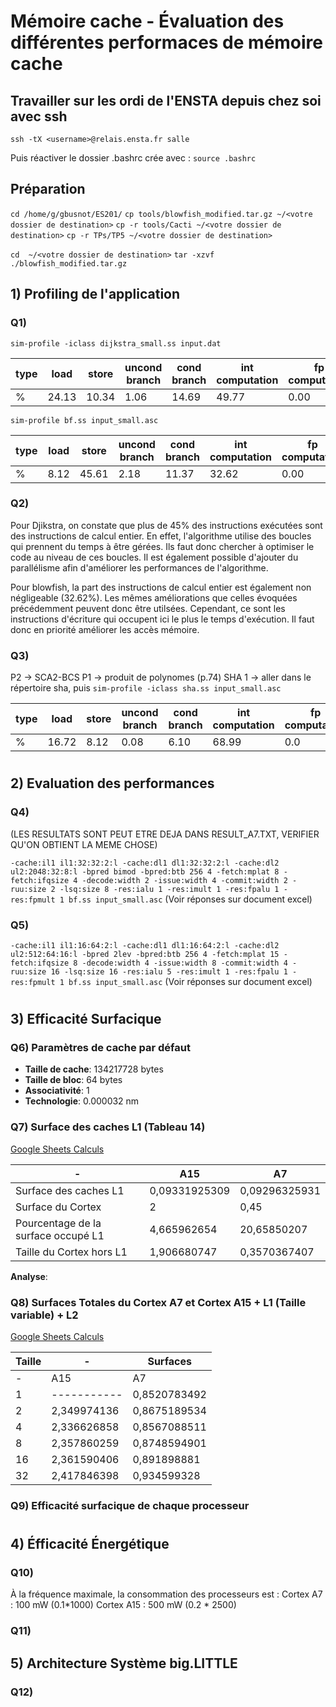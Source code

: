 # Mémoire cache - Évaluation des différentes performaces de mémoire cache

## Travailler sur les ordi de l'ENSTA depuis chez soi avec ssh

`ssh -tX <username>@relais.ensta.fr salle`
<Entrer votre mot de passe de session>

Puis réactiver le dossier .bashrc crée avec :
`source .bashrc`

## Préparation

`cd /home/g/gbusnot/ES201/`
```cp tools/blowfish_modified.tar.gz ~/<votre dossier de destination>```
```cp -r tools/Cacti ~/<votre dossier de destination>```
```cp -r TPs/TP5 ~/<votre dossier de destination>```

```cd  ~/<votre dossier de destination>```
```tar -xzvf ./blowfish_modified.tar.gz```

## 1) Profiling de l'application

### Q1)

```sim-profile -iclass dijkstra_small.ss input.dat```

| type | load | store | uncond branch | cond branch | int computation | fp computation | trap |
|------|------|-------|---------------|-------------|-----------------|----------------|------|
|  %   | 24.13| 10.34 |     1.06      |    14.69    |      49.77      |      0.00      | 0.00 |

```sim-profile bf.ss input_small.asc```

| type | load | store | uncond branch | cond branch | int computation | fp computation | trap |
|------|------|-------|---------------|-------------|-----------------|----------------|------|
|  %   | 8.12 | 45.61 |     2.18      |    11.37    |      32.62      |      0.00      | 0.10 |

### Q2)

Pour Djikstra, on constate que plus de 45% des instructions exécutées sont des instructions de calcul entier.
En effet, l'algorithme utilise des boucles qui prennent du temps à être gérées. Ils faut donc chercher à optimiser le code au niveau de ces boucles. Il est également possible d'ajouter du parallélisme afin d'améliorer les performances de l'algorithme.

Pour blowfish, la part des instructions de calcul entier est également non négligeable (32.62%). Les mêmes améliorations que celles évoquées précédemment peuvent donc être utilsées. Cependant, ce sont les instructions d'écriture qui occupent ici le plus le temps d'exécution. Il faut donc en priorité améliorer les accès mémoire.

### Q3)

P2 -> SCA2-BCS
P1 -> produit de polynomes (p.74)
SHA 1 -> aller dans le répertoire sha, puis ```sim-profile -iclass sha.ss input_small.asc```

| type | load | store | uncond branch | cond branch | int computation | fp computation | trap |
|------|------|-------|---------------|-------------|-----------------|----------------|------|
|  %   |16.72 | 8.12  |     0.08      |    6.10     |      68.99      |       0.0      | 0.0  |

#

## 2) Evaluation des performances

### Q4)

(LES RESULTATS SONT PEUT ETRE DEJA DANS RESULT_A7.TXT, VERIFIER QU'ON OBTIENT LA MEME CHOSE)

```-cache:il1 il1:32:32:2:l -cache:dl1 dl1:32:32:2:l -cache:dl2 ul2:2048:32:8:l -bpred bimod -bpred:btb 256 4 -fetch:mplat 8 -fetch:ifqsize 4 -decode:width 2 -issue:width 4 -commit:width 2 -ruu:size 2 -lsq:size 8 -res:ialu 1 -res:imult 1 -res:fpalu 1 -res:fpmult 1 bf.ss input_small.asc```
(Voir réponses sur document excel)

### Q5)

```-cache:il1 il1:16:64:2:l -cache:dl1 dl1:16:64:2:l -cache:dl2 ul2:512:64:16:l -bpred 2lev -bpred:btb 256 4 -fetch:mplat 15 -fetch:ifqsize 8 -decode:width 4 -issue:width 8 -commit:width 4 -ruu:size 16 -lsq:size 16 -res:ialu 5 -res:imult 1 -res:fpalu 1 -res:fpmult 1 bf.ss input_small.asc```
(Voir réponses sur document excel)

#

## 3) Efficacité Surfacique

### Q6) Paramètres de cache par défaut
	
* **Taille de cache**: 134217728 bytes
* **Taille de bloc**: 64 bytes
* **Associativité**:  1
* **Technologie**: 0.000032 nm


### Q7) Surface des caches L1 (Tableau 14)
[Google Sheets Calculs](https://docs.google.com/spreadsheets/d/1iSC1euwixXFIzijyxn1Y2PYIEXpdgLjwwPu0X-UspfE/edit?usp=sharing)


| - |A15 |A7|
|---|---|---|
|Surface des caches L1| 0,09331925309  |  0,09296325931 |
|Surface du Cortex|  2 | 0,45  |
|Pourcentage de la surface occupé L1| 4,665962654  |  20,65850207 |
|Taille du Cortex hors L1| 1,906680747  | 0,3570367407  |


**Analyse**:


### Q8) Surfaces Totales du Cortex A7 et Cortex A15  + L1 (Taille variable) + L2

[Google Sheets Calculs](https://docs.google.com/spreadsheets/d/1iSC1euwixXFIzijyxn1Y2PYIEXpdgLjwwPu0X-UspfE/edit?usp=sharing)


| Taille |- |Surfaces|
|---|---|---|
| - |A15 |A7|
|1| -----------  |  0,8520783492 |
|2|  2,349974136 | 0,8675189534  |
|4| 2,336626858  |  0,8567088511 |
|8| 2,357860259  | 0,8748594901  |
|16| 2,361590406  |  0,891898881 |
|32|  2,417846398 | 0,934599328  |

### Q9) Efficacité surfacique de chaque processeur


#

## 4) Éfficacité Énergétique

### Q10)

À la fréquence maximale, la consommation des processeurs est :
Cortex A7 : 100 mW (0.1*1000)
Cortex A15 : 500 mW (0.2 * 2500)

### Q11)



## 5) Architecture Système big.LITTLE

### Q12)